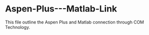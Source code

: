 # Aspen-Plus---Matlab-Link
This file outline the Aspen Plus and Matlab connection through COM Technology.
